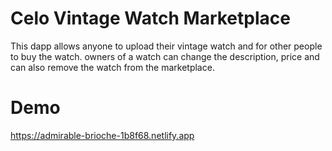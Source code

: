 # Celo Vintage Watch Marketplace

This dapp allows anyone to upload their vintage watch and for other people to buy the watch. owners of a watch can change the description, price and can also remove the watch from the marketplace.

# Demo
https://admirable-brioche-1b8f68.netlify.app

